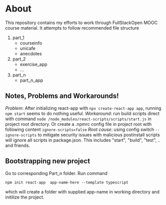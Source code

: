 # About
This repository contains my efforts to work through FullStackOpen MOOC course material. It attempts to follow recommended file structure

1. part\_1
	* courseinfo
	* unicafe
	* anecdotes
2. part\_2
	* exercise\_app
	* ...
3. part\_n
	* part\_n\_app

## Notes, Problems and Workarounds!
_Problem_: After initializing react-app with `npx create-react-app app`, running `npm start` seems to do nothing useful.
_Workaround_: run build scripts direct with command `node /node_modules/react-scripts/scripts/start.js` in project root directory. Or create a .npmrc config file in project root with following content `ignore-scripts=false`
_Root cause_: using config switch `--ignore-scripts` to mitigate security issues with malicious postinstall scripts will ignore all scripts in package.json. This includes "start", "build", "test", .. and friends.

## Bootstrapping new project
Go to corresponding Part\_n folder. Run command

	npm init react-app  app-name-here --template typescript

which will create a folder with supplied app-name in working directory and initilize the project. 

